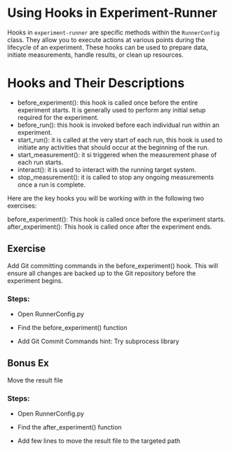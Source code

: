 # Using Hooks in Experiment-Runner
Hooks in `experiment-runner` are specific methods within the `RunnerConfig` class. They allow you to execute actions at various points during the lifecycle of an experiment. These hooks can be used to prepare data, initiate measurements, handle results, or clean up resources.

# Hooks and Their Descriptions
 - before_experiment(): this hook is called once before the entire experiment starts. It is generally used to perform any initial setup required for the experiment.
 - before_run(): this hook is invoked before each individual run within an experiment. 
 - start_run(): it is called at the very start of each run, this hook is used to initiate any activities that should occur at the beginning of the run.
 - start_measurement(): it si triggered when the measurement phase of each run starts.
 - interact(): it is used to interact with the running target system. 
 - stop_measurement(): it is called to stop any ongoing measurements once a run is complete.

Here are the key hooks you will be working with in the following two exercises:

before_experiment(): This hook is called once before the experiment starts.
after_experiment(): This hook is called once after the experiment ends.

## Exercise 
Add Git committing commands in the before_experiment() hook. This will ensure all changes are backed up to the Git repository before the experiment begins.

### Steps:
 - Open RunnerConfig.py

 - Find the before_experiment() function
 
 - Add Git Commit Commands
    hint: Try subprocess library



## Bonus Ex
Move the result file 

### Steps:
 - Open RunnerConfig.py

 - Find the after_experiment() function

 - Add few lines to move the result file to the targeted path

